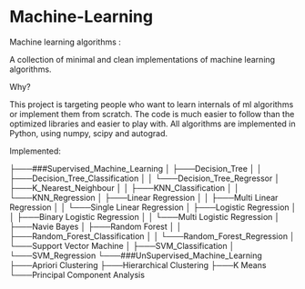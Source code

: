 # Machine-Learning


Machine learning algorithms : 

A collection of minimal and clean implementations of machine learning algorithms.

Why?

This project is targeting people who want to learn internals of ml algorithms or implement them from scratch.
The code is much easier to follow than the optimized libraries and easier to play with.
All algorithms are implemented in Python, using numpy, scipy and autograd.

Implemented:

├───###Supervised_Machine_Learning
│   ├───Decision_Tree
│   │   ├───Decision_Tree_Classification
│   │   └───Decision_Tree_Regressor
│   ├───K_Nearest_Neighbour
│   │   ├───KNN_Classification
│   │   └───KNN_Regression
│   ├───Linear Regression
│   │   ├───Multi Linear Regression
│   │   └───Single Linear Regression
│   ├───Logistic Regression
│   │   ├───Binary Logistic Regression
│   │   └───Multi Logistic Regression
│   ├───Navie Bayes
│   ├───Random Forest
│   │   ├───Random_Forest_Classification
│   │   └───Random_Forest_Regression
│   └───Support Vector Machine
│       ├───SVM_Classification
│       └───SVM_Regression
└───###UnSupervised_Machine_Learning
    ├───Apriori Clustering
    ├───Hierarchical Clustering
    ├───K Means
    └───Principal Component Analysis
